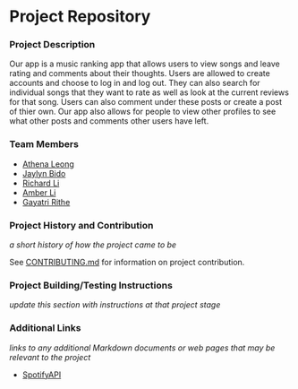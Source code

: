 # Project Repository

### Project Description
Our app is a music ranking app that allows users to view songs and leave rating and comments about their thoughts. Users are allowed to create accounts and choose to log in and log out. They can also search for individual songs that they want to rate as well as look at the current reviews for that song. Users can also comment under these posts or create a post of thier own. Our app also allows for people to view other profiles to see what other posts and comments other users have left.

### Team Members
 - [Athena Leong](https://github.com/aleong2002)
 - [Jaylyn Bido](https://github.com/jaylynb26)
 - [Richard Li](https://github.com/Silver1793)
 - [Amber Li](https://github.com/al6862)
 - [Gayatri Rithe](https://github.com/gayatririthe)

### Project History and Contribution
*a short history of how the project came to be*

See [CONTRIBUTING.md](./CONTRIBUTING.md) for information on project contribution.

### Project Building/Testing Instructions
*update this section with instructions at that project stage*

### Additional Links
*links to any additional Markdown documents or web pages that may be relevant to the project*

- [SpotifyAPI](https://developer.spotify.com/documentation/web-api)
